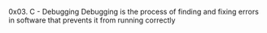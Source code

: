 0x03. C - Debugging
Debugging is the process of finding and fixing errors in software that prevents it from running correctly

